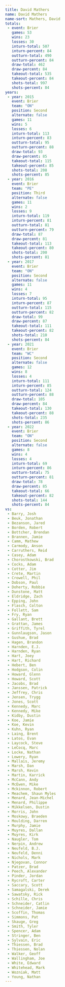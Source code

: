 ```yaml
---
title: David Mathers
name: David Mathers
name-sort: Mathers, David
totals:
 - event: Brier
   games: 53
   wins: 23
   losses: 30
   inturn-total: 507
   inturn-percent: 84
   outturn-total: 490
   outturn-percent: 84
   draw-total: 462
   draw-percent: 84
   takeout-total: 535
   takeout-percent: 84
   shots-total: 997
   shots-percent: 84
years:
 - year: 2015
   event: Brier
   team: "ON"
   position: Second
   alternate: false
   games: 11
   wins: 5
   losses: 6
   inturn-total: 113
   inturn-percent: 83
   outturn-total: 95
   outturn-percent: 88
   draw-total: 93
   draw-percent: 85
   takeout-total: 115
   takeout-percent: 85
   shots-total: 208
   shots-percent: 85
 - year: 2016
   event: Brier
   team: "PE"
   position: Third
   alternate: false
   games: 11
   wins: 2
   losses: 9
   inturn-total: 119
   inturn-percent: 81
   outturn-total: 81
   outturn-percent: 79
   draw-total: 87
   draw-percent: 81
   takeout-total: 113
   takeout-percent: 80
   shots-total: 200
   shots-percent: 81
 - year: 2017
   event: Brier
   team: "ON"
   position: Second
   alternate: false
   games: 11
   wins: 4
   losses: 7
   inturn-total: 95
   inturn-percent: 87
   outturn-total: 115
   outturn-percent: 82
   draw-total: 99
   draw-percent: 87
   takeout-total: 111
   takeout-percent: 82
   shots-total: 210
   shots-percent: 84
 - year: 2021
   event: Brier
   team: "WC"
   position: Second
   alternate: false
   games: 12
   wins: 8
   losses: 4
   inturn-total: 111
   inturn-percent: 85
   outturn-total: 124
   outturn-percent: 88
   draw-total: 105
   draw-percent: 84
   takeout-total: 130
   takeout-percent: 88
   shots-total: 235
   shots-percent: 86
 - year: 2022
   event: Brier
   team: "ON"
   position: Second
   alternate: false
   games: 8
   wins: 4
   losses: 4
   inturn-total: 69
   inturn-percent: 86
   outturn-total: 75
   outturn-percent: 81
   draw-total: 78
   draw-percent: 85
   takeout-total: 66
   takeout-percent: 82
   shots-total: 144
   shots-percent: 84
vs:
 - Barry, Josh
 - Beuk, Jonathan
 - Bezanson, Jared
 - Borden, Robert
 - Bottcher, Brendan
 - Brannen, Jamie
 - Camm, Mathew
 - Carmody, Anson
 - Carruthers, Reid
 - Casey, Adam
 - Chorostkowski, Brad
 - Cocks, Adam
 - Cotter, Jim
 - Crete, Martin
 - Crowell, Phil
 - Dobson, Paul
 - Doherty, Robbie
 - Dunstone, Matt
 - Eldridge, Zach
 - Epping, John
 - Flasch, Colton
 - Follett, Sam
 - Fry, Ryan
 - Gallant, Brett
 - Grattan, James
 - Griffith, Tyrel
 - Gunnlaugson, Jason
 - Gushue, Brad
 - Hagen, Brandon
 - Harnden, E.J.
 - Harnden, Ryan
 - Hart, Joey
 - Hart, Richard
 - Hebert, Ben
 - Hodgson, Colin
 - Howard, Glenn
 - Howard, Scott
 - Jacobs, Brad
 - Janssen, Patrick
 - Jeffrey, Chris
 - Jensen, Trygg
 - Jones, Scott
 - Kennedy, Marc
 - Kennedy, Mike
 - Kidby, Dustin
 - Koe, Jamie
 - Koe, Kevin
 - Kuhn, Ryan
 - Laing, Brent
 - Latos, Evan
 - Laycock, Steve
 - LeCocq, Marc
 - Locke, Nathan
 - Lowery, Ryan
 - Mallais, Jeremy
 - Marsh, Dan
 - Marsh, Kevin
 - Martin, Karrick
 - McCann, Andy
 - McEwen, Mike
 - Mckinnon, Robert
 - Meachem, Shaun Myles
 - Menard, Jean-Michel
 - Menard, Philippe
 - Mikkelsen, Dustin
 - Morris, John
 - Moskowy, Braeden
 - Moulding, Darren
 - Murphy, Jamie
 - Muyres, Dallan
 - Muyres, Kirk
 - Naugler, Tom
 - Nerpin, Andrew
 - Neufeld, B.J.
 - Neufeld, Denni
 - Nichols, Mark
 - Njegovan, Connor
 - Patzer, Brad
 - Peech, Alexander
 - Pinder, Jordan
 - Rycroft, Carter
 - Saccary, Scott
 - Samagalski, Derek
 - Sawatsky, Rick
 - Schille, Chris
 - Schneider, Catlin
 - Schneider, Jamie
 - Scoffin, Thomas
 - Simmons, Pat
 - Skauge, Greg
 - Smith, Tyler
 - Spencer, Adam
 - Stringer, Ben
 - Sylvain, Eric
 - Thiessen, Brad
 - Thiessen, Nolan
 - Walker, Geoff
 - Wallingham, Joe
 - White, Edward
 - Whitehead, Mark
 - Wozniak, Matt
 - Young, Nathan
---
```

